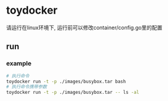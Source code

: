 # toydocker
请运行在linux环境下, 运行前可以修改container/config.go里的配置


## run
### example
```bash
# 执行命令
toydocker run -t -p ./images/busybox.tar bash
# 执行命令携带参数
toydocker run -t -p ./images/busybox.tar -- ls -al
```